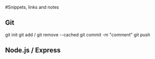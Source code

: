 #Snippets, links and notes

## Git

git init
git add / git remove --cached
git commit -m "comment"
git push

## Node.js / Express
